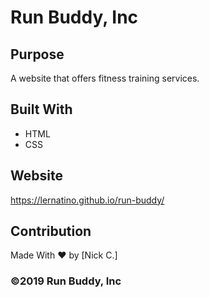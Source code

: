 # Run Buddy, Inc

## Purpose
A website that offers fitness training services.


## Built With
* HTML
* CSS


## Website
https://lernatino.github.io/run-buddy/


## Contribution
Made With ❤️ by [Nick C.]


### ©️2019 Run Buddy, Inc
